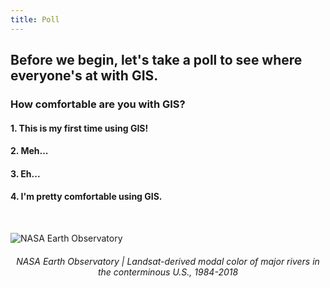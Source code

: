 ```yaml
---
title: Poll
---
```


## Before we begin, let's take a poll to see where everyone's at with GIS.


### How comfortable are you with GIS?


#### 1. This is my first time using GIS!

#### 2. Meh...

#### 3. Eh...

#### 4. I'm pretty comfortable using GIS.

<br>

![NASA Earth Observatory](/arcgis-online/img/rivers_changing_colors.jpg)
<html> <center><h6>NASA Earth Observatory | Landsat-derived modal color of major rivers in the conterminous U.S., 1984-2018</h6></center> </html>
